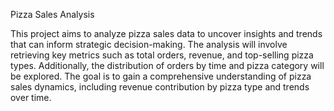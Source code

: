 Pizza Sales Analysis

This project aims to analyze pizza sales data to uncover insights and trends that can inform strategic decision-making. The analysis will involve retrieving key metrics such as total orders, revenue, and top-selling pizza types. Additionally, the distribution of orders by time and pizza category will be explored. The goal is to gain a comprehensive understanding of pizza sales dynamics, including revenue contribution by pizza type and trends over time.
